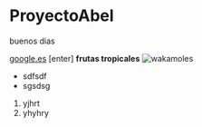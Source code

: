# ProyectoAbel
buenos dias

[google.es](https://www.google.es)
[enter]
**frutas tropicales**
![wakamoles](https://www.google.com/search?client=ubuntu&hs=TtT&channel=fs&q=guacamoles&spell=1&sa=X&ved=2ahUKEwid7uako_vlAhXhA2MBHaBYDZEQBSgAegQICxAo&biw=1299&bih=639)
* sdfsdf
* sgsdsg

1. yjhrt
2. yhyhry
